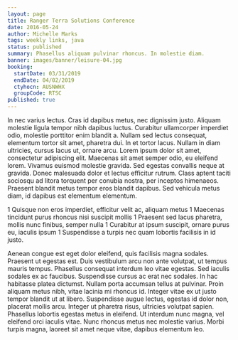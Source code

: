 ```yaml
---
layout: page
title: Ranger Terra Solutions Conference
date: 2016-05-24
author: Michelle Marks
tags: weekly links, java
status: published
summary: Phasellus aliquam pulvinar rhoncus. In molestie diam.
banner: images/banner/leisure-04.jpg
booking:
  startDate: 03/31/2019
  endDate: 04/02/2019
  ctyhocn: AUSNWHX
  groupCode: RTSC
published: true
---
```

In nec varius lectus. Cras id dapibus metus, nec dignissim justo. Aliquam molestie ligula tempor nibh dapibus luctus. Curabitur ullamcorper imperdiet odio, molestie porttitor enim blandit a. Nullam sed lectus consequat, elementum tortor sit amet, pharetra dui. In et tortor lacus. Nullam in diam ultricies, cursus lacus ut, ornare arcu. Lorem ipsum dolor sit amet, consectetur adipiscing elit. Maecenas sit amet semper odio, eu eleifend lorem. Vivamus euismod molestie gravida. Sed egestas convallis neque at gravida. Donec malesuada dolor et lectus efficitur rutrum. Class aptent taciti sociosqu ad litora torquent per conubia nostra, per inceptos himenaeos. Praesent blandit metus tempor eros blandit dapibus. Sed vehicula metus diam, id dapibus est elementum elementum.

1 Quisque non eros imperdiet, efficitur velit ac, aliquam metus
1 Maecenas tincidunt purus rhoncus nisi suscipit mollis
1 Praesent sed lacus pharetra, mollis nunc finibus, semper nulla
1 Curabitur at ipsum suscipit, ornare purus eu, iaculis ipsum
1 Suspendisse a turpis nec quam lobortis facilisis in id justo.

Aenean congue est eget dolor eleifend, quis facilisis magna sodales. Praesent ut egestas est. Duis vestibulum arcu non ante volutpat, ut tempus mauris tempus. Phasellus consequat interdum leo vitae egestas. Sed iaculis sodales ex ac faucibus. Suspendisse cursus ac erat nec sodales. In hac habitasse platea dictumst. Nullam porta accumsan tellus at pulvinar. Proin aliquam metus nibh, vitae lacinia mi rhoncus id. Integer vitae ex ut justo tempor blandit ut at libero. Suspendisse augue lectus, egestas id dolor non, placerat mollis arcu. Integer ut pharetra risus, ultricies volutpat sapien. Phasellus lobortis egestas metus in eleifend. Ut interdum nunc magna, vel eleifend orci iaculis vitae. Nunc rhoncus metus nec molestie varius. Morbi turpis magna, laoreet sit amet neque vitae, dapibus elementum leo.
